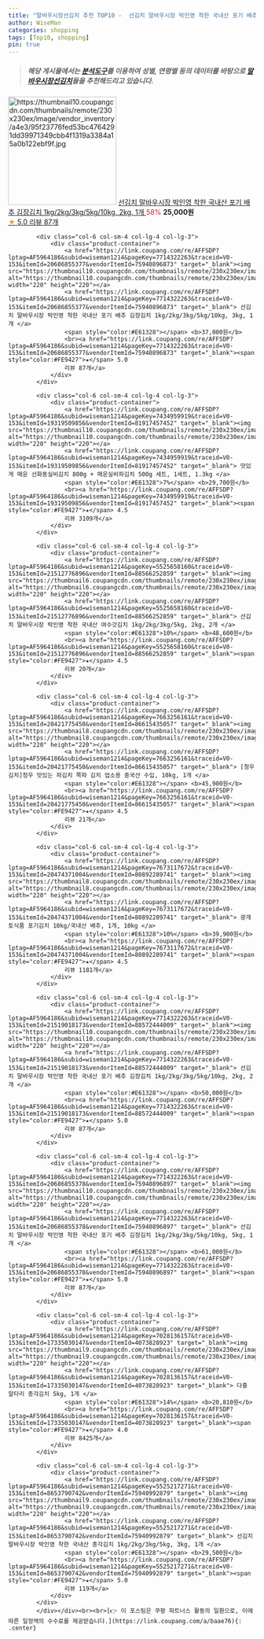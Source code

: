 ```yaml
---
title: "말바우시장선김치 추천 TOP10 -  선김치 말바우시장 박인영 착한 국내산 포기 배추 김장김치 1kg/2kg/3kg/5kg/10kg, 2kg, 1개 "
author: WiseMan
categories: shopping
tags: [Top10, shopping]
pin: true
---
```


> ##### 해당 게시물에서는 [**분석도구**](https://itemscout.io/)를 이용하여 **성별**, **연령별** 등의 데이터를 바탕으로 [**말바우시장선김치**](https://link.coupang.com/a/baae76)들을 추천해드리고 있습니다.
<div class="container"><div class="row">
            <div class="col-6 col-sm-4 col-lg-4 col-lg-3">
                <div class="product-container">
                    <a href="https://link.coupang.com/re/AFFSDP?lptag=AF5964186&subid=wiseman1214&pageKey=7714322263&traceid=V0-153&itemId=20686855376&vendorItemId=75940896831" target="_blank"><img src="https://thumbnail10.coupangcdn.com/thumbnails/remote/230x230ex/image/vendor_inventory/a4e3/95f23776fed53bc4764291dd39971349cbb4f1319a3384a15a0b122ebf9f.jpg" alt="https://thumbnail10.coupangcdn.com/thumbnails/remote/230x230ex/image/vendor_inventory/a4e3/95f23776fed53bc4764291dd39971349cbb4f1319a3384a15a0b122ebf9f.jpg" width="220" height="220"></a>
                    <a href="https://link.coupang.com/re/AFFSDP?lptag=AF5964186&subid=wiseman1214&pageKey=7714322263&traceid=V0-153&itemId=20686855376&vendorItemId=75940896831" target="_blank"> 선김치 말바우시장 박인영 착한 국내산 포기 배추 김장김치 1kg/2kg/3kg/5kg/10kg, 2kg, 1개 </a>
                    <span style="color:#E61328">58%</span> <b>25,000원</b>
                    <br><a href="https://link.coupang.com/re/AFFSDP?lptag=AF5964186&subid=wiseman1214&pageKey=7714322263&traceid=V0-153&itemId=20686855376&vendorItemId=75940896831" target="_blank"><span style="color:#FE9427">★</span> 5.0
                    리뷰 87개</a>
                </div>
            </div>
            
            <div class="col-6 col-sm-4 col-lg-4 col-lg-3">
                <div class="product-container">
                    <a href="https://link.coupang.com/re/AFFSDP?lptag=AF5964186&subid=wiseman1214&pageKey=7714322263&traceid=V0-153&itemId=20686855377&vendorItemId=75940896873" target="_blank"><img src="https://thumbnail10.coupangcdn.com/thumbnails/remote/230x230ex/image/vendor_inventory/a4e3/95f23776fed53bc4764291dd39971349cbb4f1319a3384a15a0b122ebf9f.jpg" alt="https://thumbnail10.coupangcdn.com/thumbnails/remote/230x230ex/image/vendor_inventory/a4e3/95f23776fed53bc4764291dd39971349cbb4f1319a3384a15a0b122ebf9f.jpg" width="220" height="220"></a>
                    <a href="https://link.coupang.com/re/AFFSDP?lptag=AF5964186&subid=wiseman1214&pageKey=7714322263&traceid=V0-153&itemId=20686855377&vendorItemId=75940896873" target="_blank"> 선김치 말바우시장 박인영 착한 국내산 포기 배추 김장김치 1kg/2kg/3kg/5kg/10kg, 3kg, 1개 </a>
                    <span style="color:#E61328"></span> <b>37,000원</b>
                    <br><a href="https://link.coupang.com/re/AFFSDP?lptag=AF5964186&subid=wiseman1214&pageKey=7714322263&traceid=V0-153&itemId=20686855377&vendorItemId=75940896873" target="_blank"><span style="color:#FE9427">★</span> 5.0
                    리뷰 87개</a>
                </div>
            </div>
            
            <div class="col-6 col-sm-4 col-lg-4 col-lg-3">
                <div class="product-container">
                    <a href="https://link.coupang.com/re/AFFSDP?lptag=AF5964186&subid=wiseman1214&pageKey=7434959919&traceid=V0-153&itemId=19319509856&vendorItemId=81917457452" target="_blank"><img src="https://thumbnail10.coupangcdn.com/thumbnails/remote/230x230ex/image/vendor_inventory/418b/78f847e058bdd9d2012bec2e06ba97281a733db1720e9713ac31c67ce723.png" alt="https://thumbnail10.coupangcdn.com/thumbnails/remote/230x230ex/image/vendor_inventory/418b/78f847e058bdd9d2012bec2e06ba97281a733db1720e9713ac31c67ce723.png" width="220" height="220"></a>
                    <a href="https://link.coupang.com/re/AFFSDP?lptag=AF5964186&subid=wiseman1214&pageKey=7434959919&traceid=V0-153&itemId=19319509856&vendorItemId=81917457452" target="_blank"> 맛있게 매운 선화동실비김치 800g + 매운실비파김치 500g 세트, 1세트, 1.3kg </a>
                    <span style="color:#E61328">7%</span> <b>29,700원</b>
                    <br><a href="https://link.coupang.com/re/AFFSDP?lptag=AF5964186&subid=wiseman1214&pageKey=7434959919&traceid=V0-153&itemId=19319509856&vendorItemId=81917457452" target="_blank"><span style="color:#FE9427">★</span> 4.5
                    리뷰 3109개</a>
                </div>
            </div>
            
            <div class="col-6 col-sm-4 col-lg-4 col-lg-3">
                <div class="product-container">
                    <a href="https://link.coupang.com/re/AFFSDP?lptag=AF5964186&subid=wiseman1214&pageKey=5525658160&traceid=V0-153&itemId=21512776896&vendorItemId=88566252859" target="_blank"><img src="https://thumbnail6.coupangcdn.com/thumbnails/remote/230x230ex/image/vendor_inventory/ed06/ab51e6dcfbd0dee354f85e4e33579f0ac7e84a700e1bd8b251be36c79b9c.jpg" alt="https://thumbnail6.coupangcdn.com/thumbnails/remote/230x230ex/image/vendor_inventory/ed06/ab51e6dcfbd0dee354f85e4e33579f0ac7e84a700e1bd8b251be36c79b9c.jpg" width="220" height="220"></a>
                    <a href="https://link.coupang.com/re/AFFSDP?lptag=AF5964186&subid=wiseman1214&pageKey=5525658160&traceid=V0-153&itemId=21512776896&vendorItemId=88566252859" target="_blank"> 선김치 말바우시장 박인영 착한 국내산 여수갓김치 1kg/2kg/3kg/5kg, 2kg, 2개 </a>
                    <span style="color:#E61328">10%</span> <b>48,600원</b>
                    <br><a href="https://link.coupang.com/re/AFFSDP?lptag=AF5964186&subid=wiseman1214&pageKey=5525658160&traceid=V0-153&itemId=21512776896&vendorItemId=88566252859" target="_blank"><span style="color:#FE9427">★</span> 4.5
                    리뷰 20개</a>
                </div>
            </div>
            
            <div class="col-6 col-sm-4 col-lg-4 col-lg-3">
                <div class="product-container">
                    <a href="https://link.coupang.com/re/AFFSDP?lptag=AF5964186&subid=wiseman1214&pageKey=7663256161&traceid=V0-153&itemId=20421775450&vendorItemId=86615435057" target="_blank"><img src="https://thumbnail8.coupangcdn.com/thumbnails/remote/230x230ex/image/vendor_inventory/8f42/a81aab6f0f5acde4ce99f997d9ce6a6a316b04d2e017299dc98c9bce2b0a.jpg" alt="https://thumbnail8.coupangcdn.com/thumbnails/remote/230x230ex/image/vendor_inventory/8f42/a81aab6f0f5acde4ce99f997d9ce6a6a316b04d2e017299dc98c9bce2b0a.jpg" width="220" height="220"></a>
                    <a href="https://link.coupang.com/re/AFFSDP?lptag=AF5964186&subid=wiseman1214&pageKey=7663256161&traceid=V0-153&itemId=20421775450&vendorItemId=86615435057" target="_blank"> [청우김치]청우 맛있는 파김치 쪽파 김치 업소용 중국산 수입, 10kg, 1개 </a>
                    <span style="color:#E61328"></span> <b>45,900원</b>
                    <br><a href="https://link.coupang.com/re/AFFSDP?lptag=AF5964186&subid=wiseman1214&pageKey=7663256161&traceid=V0-153&itemId=20421775450&vendorItemId=86615435057" target="_blank"><span style="color:#FE9427">★</span> 4.5
                    리뷰 21개</a>
                </div>
            </div>
            
            <div class="col-6 col-sm-4 col-lg-4 col-lg-3">
                <div class="product-container">
                    <a href="https://link.coupang.com/re/AFFSDP?lptag=AF5964186&subid=wiseman1214&pageKey=7673117672&traceid=V0-153&itemId=20474371004&vendorItemId=80892289741" target="_blank"><img src="https://thumbnail8.coupangcdn.com/thumbnails/remote/230x230ex/image/vendor_inventory/18d4/431145dc66061c7bd1e06a97f7f91a0dbb5da9e65755495385e9f752f9f1.jpg" alt="https://thumbnail8.coupangcdn.com/thumbnails/remote/230x230ex/image/vendor_inventory/18d4/431145dc66061c7bd1e06a97f7f91a0dbb5da9e65755495385e9f752f9f1.jpg" width="220" height="220"></a>
                    <a href="https://link.coupang.com/re/AFFSDP?lptag=AF5964186&subid=wiseman1214&pageKey=7673117672&traceid=V0-153&itemId=20474371004&vendorItemId=80892289741" target="_blank"> 광개토식품 포기김치 10kg/국내산 배추, 1개, 10kg </a>
                    <span style="color:#E61328">10%</span> <b>39,900원</b>
                    <br><a href="https://link.coupang.com/re/AFFSDP?lptag=AF5964186&subid=wiseman1214&pageKey=7673117672&traceid=V0-153&itemId=20474371004&vendorItemId=80892289741" target="_blank"><span style="color:#FE9427">★</span> 4.5
                    리뷰 1181개</a>
                </div>
            </div>
            
            <div class="col-6 col-sm-4 col-lg-4 col-lg-3">
                <div class="product-container">
                    <a href="https://link.coupang.com/re/AFFSDP?lptag=AF5964186&subid=wiseman1214&pageKey=7714322263&traceid=V0-153&itemId=21519018173&vendorItemId=88572444009" target="_blank"><img src="https://thumbnail10.coupangcdn.com/thumbnails/remote/230x230ex/image/vendor_inventory/a4e3/95f23776fed53bc4764291dd39971349cbb4f1319a3384a15a0b122ebf9f.jpg" alt="https://thumbnail10.coupangcdn.com/thumbnails/remote/230x230ex/image/vendor_inventory/a4e3/95f23776fed53bc4764291dd39971349cbb4f1319a3384a15a0b122ebf9f.jpg" width="220" height="220"></a>
                    <a href="https://link.coupang.com/re/AFFSDP?lptag=AF5964186&subid=wiseman1214&pageKey=7714322263&traceid=V0-153&itemId=21519018173&vendorItemId=88572444009" target="_blank"> 선김치 말바우시장 박인영 착한 국내산 포기 배추 김장김치 1kg/2kg/3kg/5kg/10kg, 2kg, 2개 </a>
                    <span style="color:#E61328"></span> <b>50,000원</b>
                    <br><a href="https://link.coupang.com/re/AFFSDP?lptag=AF5964186&subid=wiseman1214&pageKey=7714322263&traceid=V0-153&itemId=21519018173&vendorItemId=88572444009" target="_blank"><span style="color:#FE9427">★</span> 5.0
                    리뷰 87개</a>
                </div>
            </div>
            
            <div class="col-6 col-sm-4 col-lg-4 col-lg-3">
                <div class="product-container">
                    <a href="https://link.coupang.com/re/AFFSDP?lptag=AF5964186&subid=wiseman1214&pageKey=7714322263&traceid=V0-153&itemId=20686855378&vendorItemId=75940896897" target="_blank"><img src="https://thumbnail10.coupangcdn.com/thumbnails/remote/230x230ex/image/vendor_inventory/a4e3/95f23776fed53bc4764291dd39971349cbb4f1319a3384a15a0b122ebf9f.jpg" alt="https://thumbnail10.coupangcdn.com/thumbnails/remote/230x230ex/image/vendor_inventory/a4e3/95f23776fed53bc4764291dd39971349cbb4f1319a3384a15a0b122ebf9f.jpg" width="220" height="220"></a>
                    <a href="https://link.coupang.com/re/AFFSDP?lptag=AF5964186&subid=wiseman1214&pageKey=7714322263&traceid=V0-153&itemId=20686855378&vendorItemId=75940896897" target="_blank"> 선김치 말바우시장 박인영 착한 국내산 포기 배추 김장김치 1kg/2kg/3kg/5kg/10kg, 5kg, 1개 </a>
                    <span style="color:#E61328"></span> <b>61,000원</b>
                    <br><a href="https://link.coupang.com/re/AFFSDP?lptag=AF5964186&subid=wiseman1214&pageKey=7714322263&traceid=V0-153&itemId=20686855378&vendorItemId=75940896897" target="_blank"><span style="color:#FE9427">★</span> 5.0
                    리뷰 87개</a>
                </div>
            </div>
            
            <div class="col-6 col-sm-4 col-lg-4 col-lg-3">
                <div class="product-container">
                    <a href="https://link.coupang.com/re/AFFSDP?lptag=AF5964186&subid=wiseman1214&pageKey=7028136157&traceid=V0-153&itemId=17335030147&vendorItemId=4073828923" target="_blank"><img src="https://thumbnail9.coupangcdn.com/thumbnails/remote/230x230ex/image/vendor_inventory/f247/2dbacf54837361a17ebabbbe2eb2b3f8eef883718ca7a82cb0eda808303a.jpg" alt="https://thumbnail9.coupangcdn.com/thumbnails/remote/230x230ex/image/vendor_inventory/f247/2dbacf54837361a17ebabbbe2eb2b3f8eef883718ca7a82cb0eda808303a.jpg" width="220" height="220"></a>
                    <a href="https://link.coupang.com/re/AFFSDP?lptag=AF5964186&subid=wiseman1214&pageKey=7028136157&traceid=V0-153&itemId=17335030147&vendorItemId=4073828923" target="_blank"> 다홍 알타리 총각김치 5kg, 1개 </a>
                    <span style="color:#E61328">14%</span> <b>20,810원</b>
                    <br><a href="https://link.coupang.com/re/AFFSDP?lptag=AF5964186&subid=wiseman1214&pageKey=7028136157&traceid=V0-153&itemId=17335030147&vendorItemId=4073828923" target="_blank"><span style="color:#FE9427">★</span> 4.0
                    리뷰 8425개</a>
                </div>
            </div>
            
            <div class="col-6 col-sm-4 col-lg-4 col-lg-3">
                <div class="product-container">
                    <a href="https://link.coupang.com/re/AFFSDP?lptag=AF5964186&subid=wiseman1214&pageKey=5525217271&traceid=V0-153&itemId=8653790742&vendorItemId=75940992879" target="_blank"><img src="https://thumbnail9.coupangcdn.com/thumbnails/remote/230x230ex/image/vendor_inventory/4fcf/f09e34e4325594994bc4b52d8e3e72eb292b42c1dd9b0631bc82923149b1.jpg" alt="https://thumbnail9.coupangcdn.com/thumbnails/remote/230x230ex/image/vendor_inventory/4fcf/f09e34e4325594994bc4b52d8e3e72eb292b42c1dd9b0631bc82923149b1.jpg" width="220" height="220"></a>
                    <a href="https://link.coupang.com/re/AFFSDP?lptag=AF5964186&subid=wiseman1214&pageKey=5525217271&traceid=V0-153&itemId=8653790742&vendorItemId=75940992879" target="_blank"> 선김치 말바우시장 박인영 착한 국내산 총각김치 1kg/2kg/3kg/5kg, 3kg, 1개 </a>
                    <span style="color:#E61328"></span> <b>29,500원</b>
                    <br><a href="https://link.coupang.com/re/AFFSDP?lptag=AF5964186&subid=wiseman1214&pageKey=5525217271&traceid=V0-153&itemId=8653790742&vendorItemId=75940992879" target="_blank"><span style="color:#FE9427">★</span> 5.0
                    리뷰 119개</a>
                </div>
            </div>
            </div></div><br><br>[👉 이 포스팅은 쿠팡 파트너스 활동의 일환으로, 이에 따른 일정액의 수수료를 제공받습니다.](https://link.coupang.com/a/baae76){: .center}